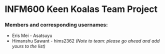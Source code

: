 # INFM600 Keen Koalas Team Project

### Members and corresponding usernames:
* Eris Mei - Asatsuyu
* Himanshu Sawant - hims2362
_(Note to team: please go ahead and add yours to the list)_
